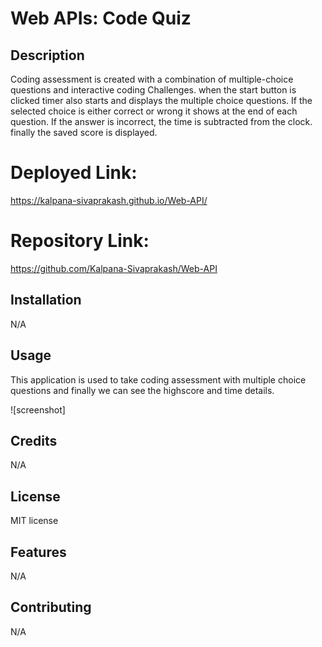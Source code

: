 # Web APIs: Code Quiz

## Description
Coding assessment is created with a combination of multiple-choice questions and interactive coding Challenges. when the start button is clicked timer also starts and displays the multiple choice questions. If the selected choice is either correct or wrong it shows at the end of each question. If the answer is incorrect, the time is subtracted from the clock. finally the saved score is displayed.

# Deployed Link:

https://kalpana-sivaprakash.github.io/Web-API/

# Repository Link:
https://github.com/Kalpana-Sivaprakash/Web-API

## Installation
N/A

## Usage 
This application is used to take coding assessment with multiple choice questions and finally we can see the highscore and time details.

![screenshot]


## Credits
N/A

## License
MIT license

## Features
N/A

## Contributing
N/A